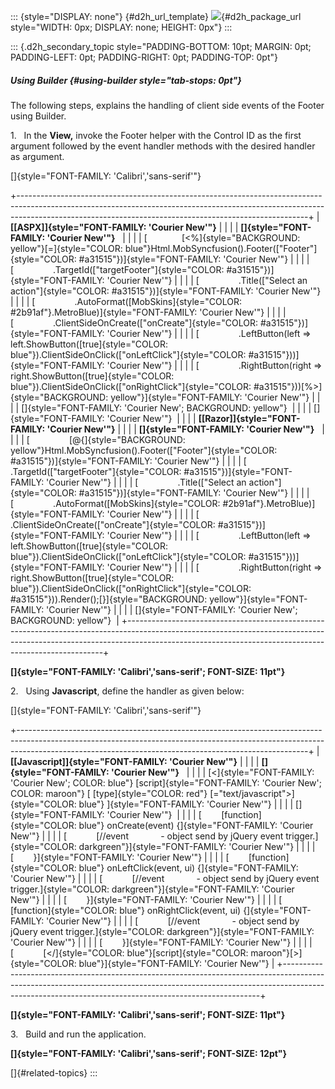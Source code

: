 ::: {style="DISPLAY: none"}
[](ms-xhelp:///?Id=d2h_url_template){#d2h_url_template} ![](!package_url!){#d2h_package_url style="WIDTH: 0px; DISPLAY: none; HEIGHT: 0px"}
:::

::: {.d2h_secondary_topic style="PADDING-BOTTOM: 10pt; MARGIN: 0pt; PADDING-LEFT: 0pt; PADDING-RIGHT: 0pt; PADDING-TOP: 0pt"}
##### Using Builder {#using-builder style="tab-stops: 0pt"}

The following steps, explains the handling of client side events of the Footer using Builder.

1.   In the **View,** invoke the Footer helper with the Control ID as the first argument followed by the event handler methods with the desired handler as argument.

[]{style="FONT-FAMILY: 'Calibri','sans-serif'"} 

+------------------------------------------------------------------------------------------------------------------------------------------------------------------------------------------------------------------------------------+
| **[\[ASPX\]]{style="FONT-FAMILY: 'Courier New'"}**                                                                                                                                                                                 |
|                                                                                                                                                                                                                                    |
| **[]{style="FONT-FAMILY: 'Courier New'"}**                                                                                                                                                                                         |
|                                                                                                                                                                                                                                    |
| [              [\<%]{style="BACKGROUND: yellow"}[=]{style="COLOR: blue"}Html.MobSyncfusion().Footer([\"Footer\"]{style="COLOR: #a31515"})]{style="FONT-FAMILY: 'Courier New'"}                                                     |
|                                                                                                                                                                                                                                    |
| [                .TargetId([\"targetFooter\"]{style="COLOR: #a31515"})]{style="FONT-FAMILY: 'Courier New'"}                                                                                                                        |
|                                                                                                                                                                                                                                    |
| [                .Title([\"Select an action\"]{style="COLOR: #a31515"})]{style="FONT-FAMILY: 'Courier New'"}                                                                                                                       |
|                                                                                                                                                                                                                                    |
| [                .AutoFormat([MobSkins]{style="COLOR: #2b91af"}.MetroBlue)]{style="FONT-FAMILY: 'Courier New'"}                                                                                                                    |
|                                                                                                                                                                                                                                    |
| [                .ClientSideOnCreate([\"onCreate\"]{style="COLOR: #a31515"})]{style="FONT-FAMILY: 'Courier New'"}                                                                                                                  |
|                                                                                                                                                                                                                                    |
| [                .LeftButton(left =\> left.ShowButton([true]{style="COLOR: blue"}).ClientSideOnClick([\"onLeftClick\"]{style="COLOR: #a31515"}))]{style="FONT-FAMILY: 'Courier New'"}                                              |
|                                                                                                                                                                                                                                    |
| [                .RightButton(right =\> right.ShowButton([true]{style="COLOR: blue"}).ClientSideOnClick([\"onRightClick\"]{style="COLOR: #a31515"}))[%\>]{style="BACKGROUND: yellow"}]{style="FONT-FAMILY: 'Courier New'"}         |
|                                                                                                                                                                                                                                    |
| []{style="FONT-FAMILY: 'Courier New'; BACKGROUND: yellow"}                                                                                                                                                                         |
|                                                                                                                                                                                                                                    |
| []{style="FONT-FAMILY: 'Courier New'"}                                                                                                                                                                                             |
|                                                                                                                                                                                                                                    |
| **[\[Razor\]]{style="FONT-FAMILY: 'Courier New'"}**                                                                                                                                                                                |
|                                                                                                                                                                                                                                    |
| **[]{style="FONT-FAMILY: 'Courier New'"}**                                                                                                                                                                                         |
|                                                                                                                                                                                                                                    |
| [                [\@{]{style="BACKGROUND: yellow"}Html.MobSyncfusion().Footer([\"Footer\"]{style="COLOR: #a31515"})]{style="FONT-FAMILY: 'Courier New'"}                                                                           |
|                                                                                                                                                                                                                                    |
| [                .TargetId([\"targetFooter\"]{style="COLOR: #a31515"})]{style="FONT-FAMILY: 'Courier New'"}                                                                                                                        |
|                                                                                                                                                                                                                                    |
| [                .Title([\"Select an action\"]{style="COLOR: #a31515"})]{style="FONT-FAMILY: 'Courier New'"}                                                                                                                       |
|                                                                                                                                                                                                                                    |
| [                .AutoFormat([MobSkins]{style="COLOR: #2b91af"}.MetroBlue)]{style="FONT-FAMILY: 'Courier New'"}                                                                                                                    |
|                                                                                                                                                                                                                                    |
| [                .ClientSideOnCreate([\"onCreate\"]{style="COLOR: #a31515"})]{style="FONT-FAMILY: 'Courier New'"}                                                                                                                  |
|                                                                                                                                                                                                                                    |
| [                .LeftButton(left =\> left.ShowButton([true]{style="COLOR: blue"}).ClientSideOnClick([\"onLeftClick\"]{style="COLOR: #a31515"}))]{style="FONT-FAMILY: 'Courier New'"}                                              |
|                                                                                                                                                                                                                                    |
| [                .RightButton(right =\> right.ShowButton([true]{style="COLOR: blue"}).ClientSideOnClick([\"onRightClick\"]{style="COLOR: #a31515"})).Render();[}]{style="BACKGROUND: yellow"}]{style="FONT-FAMILY: 'Courier New'"} |
|                                                                                                                                                                                                                                    |
| []{style="FONT-FAMILY: 'Courier New'; BACKGROUND: yellow"}                                                                                                                                                                         |
+------------------------------------------------------------------------------------------------------------------------------------------------------------------------------------------------------------------------------------+

**[]{style="FONT-FAMILY: 'Calibri','sans-serif'; FONT-SIZE: 11pt"}**  

2.   Using **Javascript**, define the handler as given below:

[]{style="FONT-FAMILY: 'Calibri','sans-serif'"} 

+------------------------------------------------------------------------------------------------------------------------------------------------------------------------------------------------------------------------------------+
| **[\[Javascript\]]{style="FONT-FAMILY: 'Courier New'"}**                                                                                                                                                                           |
|                                                                                                                                                                                                                                    |
| **[]{style="FONT-FAMILY: 'Courier New'"}**                                                                                                                                                                                         |
|                                                                                                                                                                                                                                    |
| [\<]{style="FONT-FAMILY: 'Courier New'; COLOR: blue"} [script]{style="FONT-FAMILY: 'Courier New'; COLOR: maroon"} [ [type]{style="COLOR: red"} [=\"text/javascript\"\>]{style="COLOR: blue"} ]{style="FONT-FAMILY: 'Courier New'"} |
|                                                                                                                                                                                                                                    |
| []{style="FONT-FAMILY: 'Courier New'"}                                                                                                                                                                                             |
|                                                                                                                                                                                                                                    |
| [        [function]{style="COLOR: blue"} onCreate(event) {]{style="FONT-FAMILY: 'Courier New'"}                                                                                                                                    |
|                                                                                                                                                                                                                                    |
| [            [//event             - object send by jQuery event trigger.]{style="COLOR: darkgreen"}]{style="FONT-FAMILY: 'Courier New'"}                                                                                           |
|                                                                                                                                                                                                                                    |
| [        }]{style="FONT-FAMILY: 'Courier New'"}                                                                                                                                                                                    |
|                                                                                                                                                                                                                                    |
| [        [function]{style="COLOR: blue"} onLeftClick(event, ui) {]{style="FONT-FAMILY: 'Courier New'"}                                                                                                                             |
|                                                                                                                                                                                                                                    |
| [            [//event             - object send by jQuery event trigger.]{style="COLOR: darkgreen"}]{style="FONT-FAMILY: 'Courier New'"}                                                                                           |
|                                                                                                                                                                                                                                    |
| [        }]{style="FONT-FAMILY: 'Courier New'"}                                                                                                                                                                                    |
|                                                                                                                                                                                                                                    |
| [        [function]{style="COLOR: blue"} onRightClick(event, ui) {]{style="FONT-FAMILY: 'Courier New'"}                                                                                                                            |
|                                                                                                                                                                                                                                    |
| [            [//event             - object send by jQuery event trigger.]{style="COLOR: darkgreen"}]{style="FONT-FAMILY: 'Courier New'"}                                                                                           |
|                                                                                                                                                                                                                                    |
| [        }]{style="FONT-FAMILY: 'Courier New'"}                                                                                                                                                                                    |
|                                                                                                                                                                                                                                    |
| [            [\</]{style="COLOR: blue"}[script]{style="COLOR: maroon"}[\>]{style="COLOR: blue"}]{style="FONT-FAMILY: 'Courier New'"}                                                                                               |
+------------------------------------------------------------------------------------------------------------------------------------------------------------------------------------------------------------------------------------+

**[]{style="FONT-FAMILY: 'Calibri','sans-serif'; FONT-SIZE: 11pt"}**  

3.   Build and run the application.

**[]{style="FONT-FAMILY: 'Calibri','sans-serif'; FONT-SIZE: 12pt"}**  

[]{#related-topics}
:::
